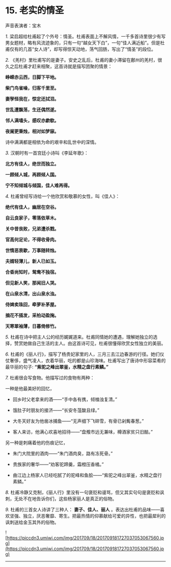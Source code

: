 # 15. 老实的情圣

声音表演者：宝木

 *1.* 梁启超给杜甫起了个外号：情圣。杜甫表面上不解风情，一千多首诗里很少有写男女题材，略有风流迹象的，只有一句“越女天下白”，一句“佳人满近船”。但是杜甫仅有的几首“女人诗”，却写得惊天动地，荡气回肠，写出了“情圣”的段位。

 *2.* 《羌村》里杜甫写的是妻子。安史之乱后，杜甫的妻小滞留在鄜州的羌村，很久之后杜甫才赶来相聚，这首诗就是描写团聚的情景：

 **峥嵘赤云西，日脚下平地。**

 **柴门鸟雀噪，归客千里至。**

 **妻孥怪我在，惊定还拭泪。**

 **世乱遭飘荡，生还偶然遂。**

 **邻人满墙头，感叹亦歔欷。**

 **夜阑更秉烛，相对如梦寐。**  

诗中满满都是相依为命的艰辛和乱世中的深情。

 *3.* 汉朝时有一首宫廷小诗叫《李延年歌》：

 **北方有佳人，绝世而独立。**

 **一顾倾人城，再顾倾人国。**

 **宁不知倾城与倾国，佳人难再得。**

 *4.* 杜甫曾经写诗给一个他欣赏和敬慕的女性，叫《佳人》：

 **绝代有佳人，幽居在空谷。**

 **自云良家子，零落依草木。**

 **关中昔丧败，兄弟遭杀戮。**

 **官高何足论，不得收骨肉。**

 **世情恶衰歇，万事随转烛。**

 **夫婿轻薄儿，新人已如玉。**

 **合昏尚知时，鸳鸯不独宿。**

 **但见新人笑，那闻旧人哭。**

 **在山泉水清，出山泉水浊。**

 **侍婢卖珠回，牵萝补茅屋。**

 **摘花不插发，采柏动盈掬。**

 **天寒翠袖薄，日暮倚修竹。**

 *5.* 杜甫在诗中把主人公的经历娓娓道来。杜甫同情她的遭遇，理解她独立的选择，赞赏她做自己生活的主人。由这首诗可见，杜甫很懂得欣赏女性独立的美丽。

 *6.* 杜甫的《丽人行》，描写了杨贵妃家里的人，三月三去江边春游的行径。她们仪仗奢侈，盛气凌人，衣着华丽，吃的都是山珍海味。杜甫写出了唐诗中形容菜肴的最华丽的句子: **“紫驼之峰出翠釜，水精之盘行素鳞。”**

 *7.* 杜甫很会写食物。他描写过的食物有两种：

一种是他最美好的回忆，

* 回乡时父老拿来的酒——“手中各有携，倾榼浊复清。”

* 饿肚子时朋友的接济——“长安冬菹酸且绿。”

* 大冬天好友为他凿冰捕鱼——“无声细下飞碎雪，有骨已剁觜春葱。”

* 客人来访，他满心欢喜地招待——“盘飧市远无兼味，樽酒家贫只旧醅。”

另一种是刺痛着他的伤痕记忆，

* 朱门大院里的酒肉——“朱门酒肉臭，路有冻死骨。”

* 贵族家的奢华——“劝客驼蹄羹，霜橙压香橘。”

* 曲江边上杨家人已经吃腻了的驼峰和鱼脍——“紫驼之峰出翠釜，水精之盘行素鳞。”

 *8.* 杜甫冷静又克制，《丽人行》里没有一句褒贬和谩骂，但又其实句句是褒贬和讽刺，无处不在地告诉你们，这些杨家丽人是真正的俗物。

 *9.* 杜甫的三首女人诗讲了三种人： **妻子、佳人、丽人** 。表达出杜甫的品味——喜欢坚强、独立，厌恶奢靡、寄生。把最热情的仰慕献给可爱的异性，也把最犀利的讽刺送给金玉其外的俗物。

![https://piccdn3.umiwi.com/img/201709/18/201709181727037053067560.jpg](https://piccdn3.umiwi.com/img/201709/18/201709181727037053067560.jpg)

---
